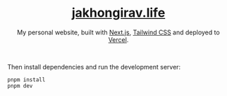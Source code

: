 <div align="center">
    <a href="https://chronark.com"><h1 align="center">jakhongirav.life</h1></a>

My personal website, built with [Next.js](https://nextjs.org/), [Tailwind CSS](https://tailwindcss.com/) and deployed to [Vercel](https://vercel.com/).
</div>

<br/>

Then install dependencies and run the development server:
```sh-session
pnpm install
pnpm dev
```
